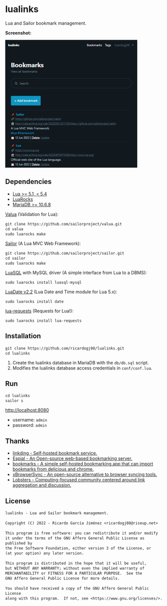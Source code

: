 # lualinks

Lua and Sailor bookmark management.

**Screenshot:**

![Screenshot](/screenshot.png?raw=true "Screenshot")

## Dependencies

* [Lua >= 5.1, < 5.4](https://www.lua.org/home.html)
* [LuaRocks](https://luarocks.org/)
* [MariaDB >= 10.6.8](https://mariadb.org/)

[Valua](https://github.com/sailorproject/valua) (Validation for Lua):

    git clone https://github.com/sailorproject/valua.git
    cd valua
    sudo luarocks make

[Sailor](https://github.com/sailorproject/sailor) (A Lua MVC Web Framework):

    git clone https://github.com/sailorproject/sailor.git
    cd sailor
    sudo luarocks make

[LuaSQL](https://github.com/keplerproject/luasql) with MySQL driver (A simple interface from Lua to a DBMS):

    sudo luarocks install luasql-mysql

[LuaDate v2.2](https://github.com/Tieske/date) (Lua Date and Time module for Lua 5.x):

    sudo luarocks install date

[lua-requests](https://github.com/JakobGreen/lua-requests) (Requests for Lua!):

    sudo luarocks install lua-requests

## Installation

    git clone https://github.com/ricardogj08/lualinks.git
    cd lualinks

1. Create the lualinks database in MariaDB with the `db/db.sql` script.
2. Modifies the lualinks database access credentials in `conf/conf.lua`.

## Run

    cd lualinks
    sailor s

<http://localhost:8080>

* username: `admin`
* password: `admin`

## Thanks

* [linkding - Self-hosted bookmark service.](https://github.com/sissbruecker/linkding)
* [Espial - An Open-source web-based bookmarking server.](https://github.com/jonschoning/espial)
* [bookmarks - A simple self-hosted bookmarking app that can import bookmarks from delicious and chrome.](https://github.com/dyu/bookmarks)
* [xBrowserSync - An open-source alternative to browser syncing tools.](https://www.xbrowsersync.org/)
* [Lobsters - Computing-focused community centered around link aggregation and discussion.](https://github.com/lobsters/lobsters)

## License

    lualinks - Lua and Sailor bookmark management.

    Copyright (C) 2022 - Ricardo García Jiménez <ricardogj08@riseup.net>

    This program is free software: you can redistribute it and/or modify
    it under the terms of the GNU Affero General Public License as published by
    the Free Software Foundation, either version 3 of the License, or
    (at your option) any later version.

    This program is distributed in the hope that it will be useful,
    but WITHOUT ANY WARRANTY; without even the implied warranty of
    MERCHANTABILITY or FITNESS FOR A PARTICULAR PURPOSE.  See the
    GNU Affero General Public License for more details.

    You should have received a copy of the GNU Affero General Public License
    along with this program.  If not, see <https://www.gnu.org/licenses/>.
